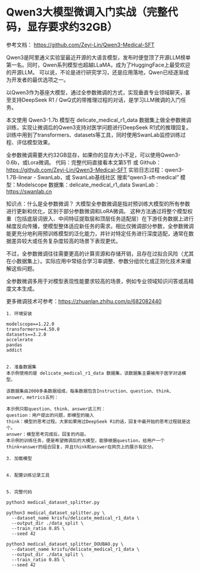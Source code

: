 
# Qwen3大模型微调入门实战（完整代码，显存要求约32GB）

参考文档： https://github.com/Zeyi-Lin/Qwen3-Medical-SFT

Qwen3是阿里通义实验室最近开源的大语言模型，发布时便登顶了开源LLM榜单第一名。同时，Qwen系列模型也超越LLaMA，成为了HuggingFace上最受欢迎的开源LLM。
可以说，不论是进行研究学习，还是应用落地，Qwen已经逐渐成为开发者的最优选项之一。

以Qwen3作为基座大模型，通过全参数微调的方式，实现垂直专业领域聊天，甚至支持DeepSeek R1 / QwQ式的带推理过程的对话，是学习LLM微调的入门任务。

本文使用 Qwen3-1.7b 模型在 delicate_medical_r1_data 数据集上做全参数微调训练，实现让微调后的Qwen3支持对医学问题进行DeepSeek R1式的推理回复。
训练中用到了transformers、datasets等工具，同时使用SwanLab监控训练过程、评估模型效果。

全参数微调需要大约32GB显存，如果你的显存大小不足，可以使用Qwen3-0.6b，或Lora微调。
代码：完整代码直接看本文第5节 或 Github：https://github.com/Zeyi-Lin/Qwen3-Medical-SFT
实验日志过程：qwen3-1.7B-linear - SwanLab，或 SwanLab基线社区 搜索“qwen3-sft-medical”
模型：Modelscope
数据集：delicate_medical_r1_data
SwanLab：https://swanlab.cn

知识点：什么是全参数微调？
大模型全参数微调是指对预训练大模型的所有参数进行更新和优化，区别于部分参数微调和LoRA微调。
这种方法通过将整个模型权重（包括底层词嵌入、中间特征提取层和顶层任务适配层）在下游任务数据上进行梯度反向传播，使模型整体适应新任务的需求。相比仅微调部分参数，全参数微调能更充分地利用预训练模型的泛化能力，并针对特定任务进行深度适配，通常在数据差异较大或任务复杂度较高的场景下表现更优。

不过，全参数微调往往需要更高的计算资源和存储开销，且存在过拟合风险（尤其在小数据集上）。实际应用中常结合学习率调整、参数分组优化或正则化技术来缓解这些问题。

全参数微调多用于对模型表现性能要求较高的场景，例如专业领域知识问答或高精度文本生成。

更多微调技术可参考：https://zhuanlan.zhihu.com/p/682082440

```
1. 环境安装

modelscope==1.22.0
transformers>=4.50.0
datasets==3.2.0
accelerate
pandas
addict


2. 准备数据集
本示例使用的是 delicate_medical_r1_data 数据集，该数据集主要被用于医学对话模型。

该数据集由2000多条数据组成，每条数据包含Instruction、question、think、answer、metrics五列：

本示例只取question、think、answer这三列：
question：用户提出的问题，即模型的输入
think：模型的思考过程。大家如果用过DeepSeek R1的话，回复中最开始的思考过程就是这个。
answer：模型思考完成后，回复的内容。
本示例的训练任务，便是希望微调后的大模型，能够根据question，给用户一个think+answer的组合回复，并且think和answer在网页上的展示有区分。

3. 加载模型


4. 配置训练记录工具


5. 完整代码

python3 medical_dataset_splitter.py

python3 medical_dataset_splitter.py \
  --dataset_name krisfu/delicate_medical_r1_data \
  --output_dir ./data_split \
  --train_ratio 0.85 \
  --seed 42

python3 medical_dataset_splitter_DOUBAO.py \
  --dataset_name krisfu/delicate_medical_r1_data \
  --output_dir ./data_split \
  --train_ratio 0.85 \
  --seed 42

```
